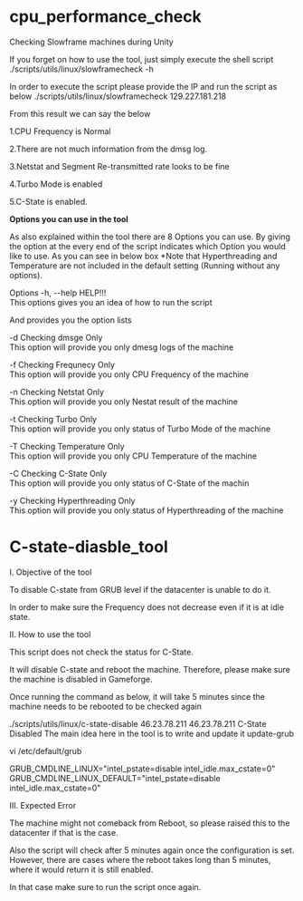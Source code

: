 # cpu_performance_check
Checking Slowframe machines during Unity

If you forget on how to use the tool, just simply execute the shell script ./scripts/utils/linux/slowframecheck -h

In order to execute the script please provide the IP and run the script as below 
./scripts/utils/linux/slowframecheck 129.227.181.218 

From this result we can say the below

1.CPU Frequency is Normal 

2.There are not much information from the dmsg log. 

3.Netstat and Segment Re-transmitted rate looks to be fine

4.Turbo Mode is enabled 

5.C-State is enabled. 


**Options you can use in the tool**

As also explained within the tool there are 8 Options you can use. 
By giving the option at the every end of the script indicates which Option you would like to use. 
As you can see in below box
*Note that Hyperthreading and Temperature are not included in the default setting (Running without any options). 

Options 
-h, --help HELP!!!	
This options gives you an idea of how to run the script

And provides you the option lists

 -d  Checking dmsge Only	
This option will provide you only dmesg logs of the machine

 -f  Checking Frequnecy Only	
This option will provide you only CPU Frequency of the machine

 -n  Checking Netstat Only	
This option will provide you only Nestat result of the machine

 -t  Checking Turbo Only	
This option will provide you only status of Turbo Mode of the machine

 -T  Checking Temperature Only	
This option will provide you only CPU Temperature of the machine

 -C  Checking C-State Only	
This option will provide you only status of C-State of the machin

 -y  Checking Hyperthreading Only	
This option will provide you only status of Hyperthreading of the machine



# C-state-diasble_tool

I. Objective of the tool

To disable C-state from GRUB level if the datacenter is unable to do it. 

In order to make sure the Frequency does not decrease even if it is at idle state. 



II. How to use the tool

This script does not check the status for C-State.

It will disable C-state and reboot the machine. Therefore, please make sure the machine is disabled in Gameforge. 

Once running the command as below, it will take 5 minutes since the machine needs to be rebooted to be checked again

./scripts/utils/linux/c-state-disable 46.23.78.211
46.23.78.211 C-State Disabled
The main idea here in the tool is to write and update it update-grub 

vi /etc/default/grub
 
GRUB_CMDLINE_LINUX="intel_pstate=disable intel_idle.max_cstate=0"
GRUB_CMDLINE_LINUX_DEFAULT="intel_pstate=disable intel_idle.max_cstate=0"


III. Expected Error 

The machine might not comeback from Reboot, so please raised this to the datacenter if that is the case. 

Also the script will check after 5 minutes again once the configuration is set. However, there are cases where the reboot takes long than 5 minutes, where it would return it is still enabled.

In that case make sure to run the script once again. 


